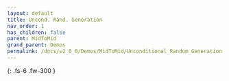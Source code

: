 ```yaml
---
layout: default
title: Uncond. Rand. Generation
nav_order: 1
has_children: false
parent: MidToMid
grand_parent: Demos
permalink: /docs/v2_0_0/Demos/MidToMid/Unconditional_Random_Generation
---
```



{: .fs-6 .fw-300 }